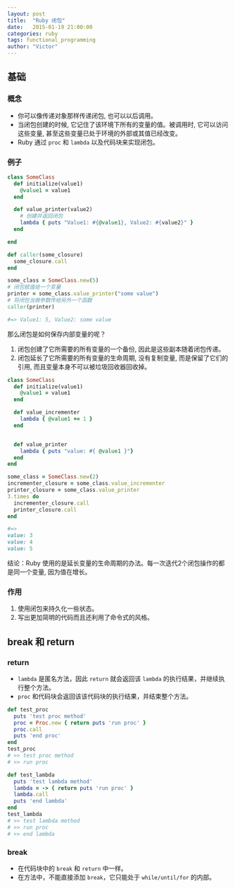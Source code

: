 ```yaml
---
layout: post
title:  "Ruby 闭包"
date:   2015-01-19 21:00:00
categories: ruby
tags: functional_programming
author: "Victor"
---
```


## 基础

### 概念

* 你可以像传递对象那样传递闭包, 也可以以后调用。
* 当闭包创建的时候, 它记住了该环境下所有的变量的值。被调用时, 它可以访问这些变量, 甚至这些变量已处于环境的外部或其值已经改变。
* Ruby 通过 ``proc`` 和 ``lambda`` 以及代码块来实现闭包。

### 例子

```ruby
class SomeClass
  def initialize(value1)
    @value1 = value1
  end

  def value_printer(value2)
    # 创建并返回闭包
    lambda { puts "Value1: #{@value1}, Value2: #{value2}" }
  end

end

def caller(some_closure)
  some_closure.call
end

some_class = SomeClass.new(5)
# 闭包赋值给一个变量
printer = some_class.value_printer("some value")
# 将闭包当做参数传给另外一个函数
caller(printer)

#=> Value1: 5, Value2: some value
```

那么闭包是如何保存内部变量的呢？

1. 闭包创建了它所需要的所有变量的一个备份, 因此是这些副本随着闭包传递。
2. 闭包延长了它所需要的所有变量的生命周期, 没有复制变量, 而是保留了它们的引用, 而且变量本身不可以被垃圾回收器回收掉。

```ruby
class SomeClass
  def initialize(value1)
    @value1 = value1
  end

  def value_incrementer
    lambda { @value1 += 1 }
  end


  def value_printer
    lambda { puts "value: #{ @value1 }"}
  end
end

some_class = SomeClass.new(2)
incrementer_closure = some_class.value_incrementer
printer_closure = some_class.value_printer
3.times do
  incrementer_closure.call
  printer_closure.call
end

#=>
value: 3
value: 4
value: 5
```

结论：Ruby 使用的是延长变量的生命周期的办法。每一次迭代2个闭包操作的都是同一个变量, 因为值在增长。

### 作用

1. 使用闭包来持久化一些状态。
2. 写出更加简明的代码而且还利用了命令式的风格。


## break 和 return

### return

* ``lambda`` 是匿名方法，因此 ``return`` 就会返回该 ``lambda`` 的执行结果，并继续执行整个方法。
* ``proc`` 和代码块会返回该该代码块的执行结果，并结束整个方法。

```ruby
def test_proc
  puts 'test proc method'
  proc = Proc.new { return puts 'run proc' }
  proc.call
  puts 'end proc'
end
test_proc
# >> test proc method
# >> run proc

def test_lambda
  puts 'test lambda method'
  lambda = -> { return puts 'run proc' }
  lambda.call
  puts 'end lambda'
end
test_lambda
# >> test lambda method
# >> run proc
# >> end lambda
```

### break

* 在代码块中的 ``break`` 和 ``return`` 中一样。
* 在方法中，不能直接添加 ``break``，它只能处于 ``while/until/for`` 的内部。
